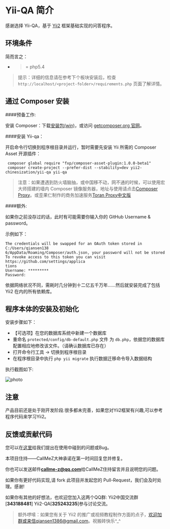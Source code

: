 Yii-QA 简介
===========

感谢选择 Yii-QA，基于 [Yii2](https://github.com/yiisoft/yii2) 框架基础实现的问答程序。


环境条件
-------
简而言之：

- >= php5.4

>提示：详细的信息请在参考下个板块安装后，检查`http://localhost/<project-folder>/requirements.php` 页面了解详情。

通过 Composer 安装
----------------

####预备工作:

安装 Composer：下载[安装包(win)](https://getcomposer.org/Composer-Setup.exe)，或访问 [getcomposer.org 官网](http://getcomposer.org)。

####安装 Yii-qa：

开启命令行切换到程序根目录并运行，暂时需要先安装 Yii 所需的 Composer Asset 开源插件：

```console
 composer global require "fxp/composer-asset-plugin:1.0.0-beta1"
 composer create-project --prefer-dist --stability=dev yii2-chinesization/yii-qa yii-qa
```

>注意：如果遭遇到防火墙脑抽，或中国移不动，网不通的时候，可以使用宏大师搭建的墙内 Composer 镜像服务器，地址与使用请点击[Composer Proxy](http://composer-proxy.com/)。或歪果仁制作的商务加速服务[Toran Proxy中文版](http://pkg.phpcomposer.com/)

####额外:

如果你之前没存过的话，此时有可能需要你输入你的 GitHub Username & password。

示例如下：

```console
The credentials will be swapped for an OAuth token stored in C:/Users/qiansen138
6/AppData/Roaming/Composer/auth.json, your password will not be stored
To revoke access to this token you can visit https://github.com/settings/applica
tions
Username: *********
Password:
```

依据网络状况不同，需耗时几分钟到十二亿五千万年……然后就安装完成了包括 Yii2 在内的所有依赖库。

程序本体的安装及初始化
------------

安装步骤如下：
- 【可选项】在您的数据库系统中新建一个数据库
- 重命名 `protected/config/db-default.php` 文件 为 `db.php`，依据您的数据库配置相应地修改该文件。（请确认数据库已存在）
- 打开命令行工具 -> 切换到程序根目录
- 在程序根目录中执行 ``php yii migrate`` 执行数据迁移命令导入数据结构

执行截图如下:

![photo](https://cloud.githubusercontent.com/assets/1625891/4351508/2f1f60bc-420d-11e4-81a9-d2f0afdaed26.png)


注意
------------
产品目前还是处于刚开发阶段.很多都未完善，如果您对Yii2框架有兴趣,可以参考程序代码来学习Yii2。

反馈或贡献代码
------------
您可以在[这里](https://github.com/yii2-chinesization/yii-QA/issues)给我们提出在使用中碰到的问题或Bug。

本项目住持——CallMeZ大神承诺在第一时间回复您并修复。

你也可以发送邮件**callme-z@qq.com**给CallMeZ住持留言并且说明您的问题。

如果你有更好代码实现,请 fork 此项目并发起您的 Pull-Request，我们会及时处理。感谢!

如果你有其他的好想法，也欢迎您加入这两个QQ群: Yii2中国交流群[**343188481**]  Yii2-QA[**325243235**]参与讨论交流。

>额外啰嗦：如果您有关于 Yii2 的推广或视频教程制作方面的点子，欢迎加群或来信qiansen1386@gmail.com。祝搬砖快乐^_^
